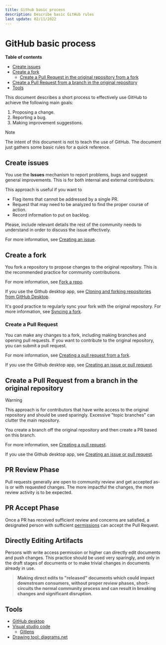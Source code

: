 ```yaml
---
title: Github basic process
description: Describe basic GitHub rules 
last update: 02/11/2022
---
```


# GitHub basic process

**Table of contents**
- [Create issues](#create-issues)
- [Create a fork](#create-a-fork)
  - [Create a Pull Request in the original repository from a fork](#create-a-pull-request-in-the-original-repository-from-a-fork)
- [Create a Pull Request from a branch in the original repository](#create-a-pull-request-from-a-branch-in-the-original-repository)
- [Tools](#tools)

This document describes a short process to effectively use GitHub to achieve the following main goals:

1. Proposing a change. 
2. Reporting a bug. 
3. Making improvement suggestions.   

> [!NOTE]
> The intent of this document is not to teach the use of GitHub. The document just gathers some basic rules for a quick reference. 

## Create issues

You use the **Issues** mechanism to report problems, bugs and suggest general improvements. This is for both internal and external contributors. 

This approach is useful if you want to 

- Flag items that cannot be addressed by a single PR.
- Request that may need to be analyzed to find the proper course of action.
- Record information to put on backlog.  

Please, include relevant details the rest of the community needs to understand in order to discuss the issue effectively. 

For more information, see [Creating an issue](https://docs.GitHub.com/en/issues/tracking-your-work-with-issues/creating-an-issue). 


## Create a fork

You fork a repository to propose changes to the original repository. This is the recommended practice for community contributions.

For more information, see [Fork a repo](https://docs.github.com/en/get-started/quickstart/fork-a-repo).

If you use the Github desktop app, see [Cloning and forking repositories from GitHub Desktop](https://docs.github.com/en/desktop/contributing-and-collaborating-using-github-desktop/adding-and-cloning-repositories/cloning-and-forking-repositories-from-github-desktop). 
   
It's good practice to regularly sync your fork with the original repository. 
For more information, see [Syncing a fork](https://docs.github.com/en/pull-requests/collaborating-with-pull-requests/working-with-forks/syncing-a-fork).

### Create a Pull Request

You can make any changes to a fork, including making branches and opening pull requests. 
If you want to contribute to the original repository, you can submit a pull request.

For more information, see [Creating a pull request from a fork](https://docs.github.com/en/pull-requests/collaborating-with-pull-requests/proposing-changes-to-your-work-with-pull-requests/creating-a-pull-request-from-a-fork).

If you use the Github desktop app, see [Creating an issue or pull request](https://docs.github.com/en/desktop/contributing-and-collaborating-using-github-desktop/working-with-your-remote-repository-on-github-or-github-enterprise/creating-an-issue-or-pull-request). 

## Create a Pull Request from a branch in the original repository

> [!WARNING] 
> This approach is for contributors that have write access to the original repository and should be used sparingly. Excessive "topic branches" can clutter the main repository. 

You create a branch off the original repository and then create a PR based on this branch. 

For more information, see [Creating a pull request](https://docs.github.com/en/pull-requests/collaborating-with-pull-requests/proposing-changes-to-your-work-with-pull-requests/creating-a-pull-request). 

If you use the Github desktop app, see [Creating an issue or pull request](https://docs.github.com/en/desktop/contributing-and-collaborating-using-github-desktop/working-with-your-remote-repository-on-github-or-github-enterprise/creating-an-issue-or-pull-request). 

## PR Review Phase
Pull requests generally are open to community review and get accepted as-is or with requested changes. The more impactful the changes, the more review activity is to be expected.

## PR Accept Phase
Once a PR has received sufficient review and concerns are satisfied, a designated person with sufficient [permissions](https://docs.github.com/en/organizations/managing-access-to-your-organizations-repositories/repository-roles-for-an-organization#permissions-for-each-role) can accept the Pull Request. 

## Directly Editing Artifacts
Persons with write access permission or higher can directly edit documents and push changes. This practice should be used very sparingly, and only in the draft stages of documents or to make trivial changes in documents already in use.

>**Making direct edits to "released" documents which could impact downstream consumers, without proper review phases, short-circuits the normal community process and can result in breaking changes and significant disruption.**
> 
## Tools

- [GitHub desktop](https://desktop.github.com/)
- [Visual studio code](https://code.visualstudio.com/)
  - [Gitlens](https://marketplace.visualstudio.com/items?itemName=eamodio.gitlens)
- [Drawing tool: diagrams.net](https://www.diagrams.net/)

  
